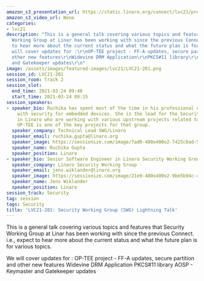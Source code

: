 ```yaml
---
amazon_s3_presentation_url: https://static.linaro.org/connect/lvc21/presentations/lvc21-201.pdf
amazon_s3_video_url: None
categories:
- lvc21
description: "This is a general talk covering various topics and features that Security
  Working Group at Linar has been working with since the previous Connect. i.e., expect
  to hear more about the current status and what the future plan is for various topics.\r\n\r\nWe
  will cover updates for :\r\nOP-TEE project - FF-A updates, secure partition and
  other new features\r\nWidevine DRM Application\r\nPKCS#11 library\r\nAOSP - Keymaster
  and Gatekeeper updates\r\n"
image: /assets/images/featured-images/lvc21/LVC21-201.png
session_id: LVC21-201
session_room: Track 2
session_slot:
  end_time: 2021-03-24 09:40
  start_time: 2021-03-24 09:15
session_speakers:
- speaker_bio: Ruchika has spent most of the time in his professional career working
    with security for embedded devices. She is the lead for the Security Working Group
    in Linaro who are working with various upstream projects related to Security where
    OP-TEE is one of the key projects for that group.
  speaker_company: Technical Lead SWG/Linaro
  speaker_email: ruchika.gupta@linaro.org
  speaker_image: https://sessionize.com/image/7ad0-400o400o2-7425c8ad-591a-42d3-87de-49e9ae1ea9eb.jpg
  speaker_name: Ruchika Gupta
  speaker_position: Linaro
- speaker_bio: Senior Software Engineer in Linaro Security Working Group
  speaker_company: Linaro Security Working Group
  speaker_email: jens.wiklander@linaro.org
  speaker_image: https://sessionize.com/image/21e9-400o400o2-9be5b94c-4e39-456b-812a-62a89839cce8.jpg
  speaker_name: Jens Wiklander
  speaker_position: Linaro
session_track: Security
tag: session
tags: Security
title: 'LVC21-201: Security Working Group (SWG) Lightning Talk'
---
```


This is a general talk covering various topics and features that Security Working Group at Linar has been working with since the previous Connect. i.e., expect to hear more about the current status and what the future plan is for various topics.

We will cover updates for :
OP-TEE project - FF-A updates, secure partition and other new features
Widevine DRM Application
PKCS#11 library
AOSP - Keymaster and Gatekeeper updates
